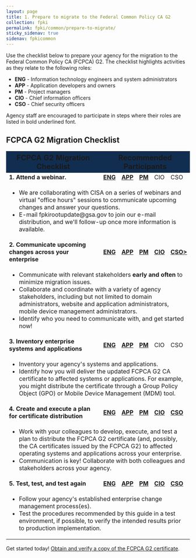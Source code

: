 ```yaml
---
layout: page 
title: 1. Prepare to migrate to the Federal Common Policy CA G2
collection: fpki
permalink: fpki/common/prepare-to-migrate/
sticky_sidenav: true
sidenav: fpkicommon
---
```

 

Use the checklist below to prepare your agency for the migration to the Federal Common Policy CA (FCPCA) G2.  The checklist highlights activities as they relate to the following roles:
- **ENG** - Information technology engineers and system administrators
- **APP** - Application developers and owners
- **PM** - Project managers
- **CIO** - Chief information officers
- **CSO** - Chief security officers

Agency staff are encouraged to participate in steps where their roles are listed in bold underlined font.

## FCPCA G2 Migration Checklist

<table>
 <col width="400">
 <col width="200">

 <tr>
  <th colspan="2" style="background-color:#112e51;font-size:20px;"><b>FCPCA G2 Migration Checklist</b></th>
  <th style="background-color:#112e51;font-size:20px;" colspan="5"><b>Recommended Participants</b></th>
 </tr>

 <tr>
  <td colspan="2" class="what"><b>1. Attend a webinar.</b></td>
  <td><b><u>ENG</td>
  <td><b><u>APP</td>
  <td><b><u>PM</td>
  <td>CIO</td>
  <td>CSO</td>
 </tr>

<tr>
  <td colspan="7">
  <ul>
	<li>We are collaborating with CISA on a series of webinars and virtual "office hours" sessions to communicate upcoming changes and answer your questions.</li>
	<li>E-mail fpkirootupdate@gsa.gov to join our e-mail distribution, and we'll follow-up once more information is available.</li>
  </ul>
  </td>
</tr>


 <tr>
  <td colspan="2" class="what"><b>2. Communicate upcoming changes across your enterprise</b></td>
  <td><b><u>ENG</td>
  <td><b><u>APP</td>
  <td><b><u>PM</td>
  <td><b><u>CIO</td>
  <td><b><u>CSO></td>
 </tr>

<tr>
  <td colspan="7">
  <ul>
   <li>Communicate with relevant stakeholders <strong>early and often</strong> to minimize migration issues.</li>
	 <li>Collaborate and coordinate with a variety of agency stakeholders, including but not limited to domain administrators, website and application administrators, mobile device management administrators. </li>
 	<li>Identify who you need to communicate with, and get started now!</li>
  </ul>
  </td>
</tr>

 <tr>
  <td colspan="2" class="what"><b>3. Inventory enterprise systems and applications</b></td>
  <td><b><u>ENG</td>
  <td><b><u>APP</td>
  <td><b><u>PM</td>
  <td>CIO</td>
  <td>CSO</td>
 </tr>

<tr>
  <td colspan="7">
  <ul>
	<li>Inventory your agency's systems and applications.</li>
	<li>Identify how you will deliver the updated FCPCA G2 CA certificate to affected systems or applications. For example, you might distribute the certificate through a Group Policy Object (GPO) or Mobile Device Management (MDM) tool.</li>
  </ul>
  </td>
</tr>

 <tr>
  <td colspan="2" class="what"><b>4. Create and execute a plan for certificate distribution</b></td>
  <td><b><u>ENG</td>
  <td><b><u>APP</td>
  <td><b><u>PM</td>
  <td><b><u>CIO</td>
  <td><b><u>CSO</td>
 </tr>

<tr>
  <td colspan="7">
  <ul>
	<li>Work with your colleagues to develop, execute, and test a plan to distribute the FCPCA G2 certificate (and, possibly, the CA certificates issued by the FCPCA G2) to affected operating systems and applications across your enterprise.</li>
	<li>Communication is key! Collaborate with both colleagues and stakeholders across your agency.</li> 
  </ul>
  </td>
</tr>


 <tr>
  <td colspan="2" class="what"><b>5. Test, test, and test again</b></td>
  <td><b><u>ENG</td>
  <td><b><u>APP</td>
  <td><b><u>PM</td>
  <td><b><u>CIO</td>
  <td><b><u>CSO</td>
 </tr>

<tr>
  <td colspan="7">
  <ul>
	<li>Follow your agency's established enterprise change management process(es). </li>
	<li>Test the procedures recommended by this guide in a test environment, if possible, to verify the intended results prior to production implementation.</li>
  </ul>
  </td>
</tr>


</table>

Get started today! [Obtain and verify a copy of the FCPCA G2 certificate](../fpki/common/obtain-and-verify/).
